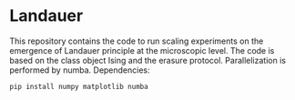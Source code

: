 # Landauer

This repository contains the code to run scaling experiments on the emergence of Landauer principle at the microscopic level.
The code is based on the class object Ising and the erasure protocol.
Parallelization is performed by numba.
Dependencies:
```
pip install numpy matplotlib numba
```